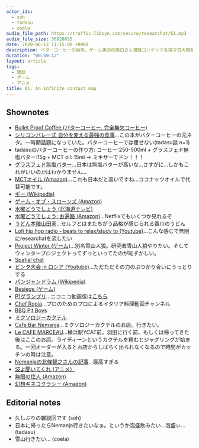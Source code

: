 ```yaml
---
actor_ids:
  - soh
  - tadasu
  - coela
audio_file_path: https://traffic.libsyn.com/secure/researchat/61.mp3
audio_file_size: 56828655
date: 2020-06-13 11:15:00 +0900
description: バターコーヒーの自作、ゲーム実況の面白さと視聴コンテンツを探す労力問題、おすすめのYoutubeやアニメについて話しました。
duration: "00:59:12"
layout: article
tags:
  - 雑談
  - ゲーム
  - アニメ
title: 61. An infinite contact map
---
```


## Shownotes
- [Bullet Proof Coffee (バターコーヒー, 完全無欠コーヒー)](https://easyketolifestyle.com/what-is-bulletproof-coffee/)
- [シリコンバレー式 自分を変える最強の食事](https://www.amazon.co.jp/dp/B015S5545W/?tag=researchatf04-22)...この本がバターコーヒーの元ネタ。一時期話題になっていた。バターコーヒーでは痩せない(tadasu談 n=1)
- tadasuのバターコーヒーの作り方: コーヒー:250-500ml + グラスフェド無塩バター:15g + MCT oil: 15ml -> ミキサーでドン！！！
- [グラスフェド無塩バター](https://www.amazon.co.jp/dp/B07FNP2XN5/?tag=researchatf04-22)...日本は無塩バターが高いな...さすがに...しかもこれがいいのかはわかりません...
- [MCTオイル (Amazon)](https://www.amazon.co.jp/dp/B0747B7X2Z/?tag=researchatf04-22)...これも日本だと高いですね...ココナッツオイルで代替可能です。
- [ギー (Wikipedia)](https://ja.wikipedia.org/wiki/%E3%82%AE%E3%83%BC)
- [ゲーム・オブ・スローンズ (Amazon)](https://www.amazon.co.jp/dp/B017SIIRKQ/?tag=researchatf04-22)
- [水曜どうでしょう (北海道テレビ)](https://www.htb.co.jp/suidou/)
- [水曜どうでしょう: お遍路 (Amazon)](https://www.amazon.co.jp/dp/B01MZ1DCPD/?tag=researchatf04-22)...Netflixでもいくつか見れるぞ
- [うどん本陣山田家](https://yamada-ya.com/)...セルフとはまたちがう品格が感じられる香川のうどん
- [Lofi hip hop radio - beats to relax/study to (Youtube)](https://www.youtube.com/watch?v=5qap5aO4i9A)...こんな感じで無限にresearchatを流したい
- [Project Winter (ゲーム)](https://store.steampowered.com/app/774861/Project_Winter/?l=japanese)...別名雪山人狼。研究者雪山人狼やりたい。そしてウィンタープロジェクトってずっといってたのが恥ずかしい。
- [Spatial chat](https://spatial.chat/)
- [ビンタ大会 in ロシア (Youtube)](https://www.youtube.com/watch?v=G5DhR1G6BJI&feature=youtu.be&t=1019)...ただただその力のぶつかり合いにうっとりする
- [パンジャンドラム (Wikipedia)](https://ja.m.wikipedia.org/wiki/パンジャンドラム)
- [Besiege (ゲーム)](https://store.steampowered.com/app/346010/Besiege/)
- [P1グランプリ](https://m.youtube.com/playlist?list=PLvivWYilx96IkTv-cutMAyI0y_MhbqaUr)...ニコニコ動画版は[こちら](https://sp.nicovideo.jp/mylist/58804331)
- [Chef Ropia](https://www.youtube.com/channel/UCTNUzGFfCdUldW6SL_3fAVA)...プロのためのプロによるイタリア料理動画チャンネル
- [BBQ Pit Boys](https://m.youtube.com/user/BarbecueWeb?hl=ja&gl=JP)
- [ミクソロジーカクテル](https://kinarino.jp/cat4-%E3%82%B0%E3%83%AB%E3%83%A1/31267-%E3%83%95%E3%83%AC%E3%83%83%E3%82%B7%E3%83%A5%E7%B4%A0%E6%9D%90%E3%82%92%E5%91%B3%E3%82%8F%E3%81%86%E4%B8%80%E6%9D%AF%E3%80%82%E4%B8%96%E7%95%8C%E7%9A%84%E3%81%AB%E3%83%96%E3%83%BC%E3%83%A0%E3%82%92%E5%91%BC%E3%82%93%E3%81%A7%E3%81%84%E3%82%8B%E3%80%8C%E3%83%9F%E3%82%AF%E3%82%BD%E3%83%AD%E3%82%B8%E3%83%BC%E3%82%AB%E3%82%AF%E3%83%86%E3%83%AB%E3%80%8D%E3%81%A3%E3%81%A6%EF%BC%9F)
- [Cafe Bar Nemanja](https://www.bar-nemanja.com/)...ミクソロジーカクテルのお店。行きたい。
- [Le CAFE MARCEAU](https://tabelog.com/kanagawa/A1401/A140101/14001379/)...横浜駅YCAT前。羽田に行く前、もしくは帰ってきた後はここのお店。ライディーンというカクテルを頼むとジャグリングが始まる。一回オーダーが入るとお店からしばらく出られなくなるので時間がカッチンの時は注意。
- [Nemanjaの北條智之さんの記事](https://www.hitosara-shikouhin.jp/onedish/onedish19.html)...最高すぎる
- [波よ聞いてくれ (アニメ）](https://www.netflix.com/title/81261603)
- [無限の住人 (Amazon)](https://www.amazon.co.jp/%E7%84%A1%E9%99%90%E3%81%AE%E4%BD%8F%E4%BA%BA%EF%BC%88%EF%BC%91%EF%BC%89-%E3%82%A2%E3%83%95%E3%82%BF%E3%83%8C%E3%83%BC%E3%83%B3%E3%82%B3%E3%83%9F%E3%83%83%E3%82%AF%E3%82%B9-%E6%B2%99%E6%9D%91%E5%BA%83%E6%98%8E-ebook/dp/B009KYBHZY/?tag=researchatf04-22)
- [幻想ギネコクラシー (Amazon)](https://www.amazon.co.jp/dp/B018RXPCRC/?tag=researchatf04-22)

## Editorial notes
- 久しぶりの雑談回です (soh)
- 日本に帰ったらNemanja行きたいなぁ。というか泡盛飲みたい...泡盛ぃ...(tadasu)
- 雪山行きたい... (coela)
